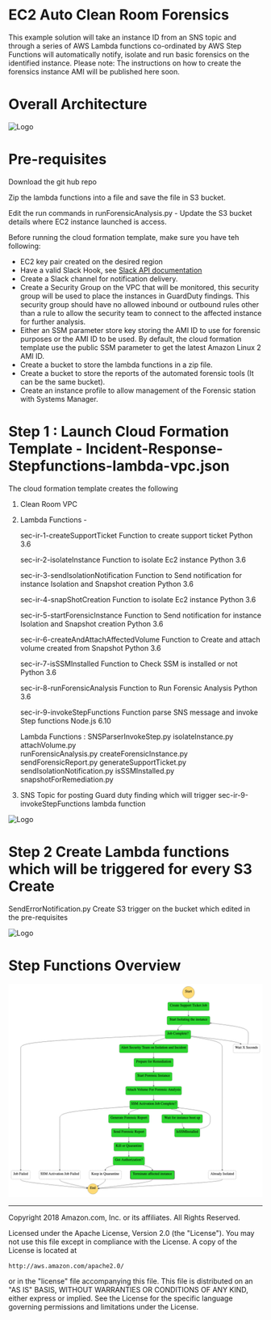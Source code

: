 # EC2 Auto Clean Room Forensics

This example solution will take an instance ID from an SNS topic and through a series of AWS Lambda functions co-ordinated by AWS Step Functions will automatically notify, isolate and run basic forensics on the identified instance.
Please note: The instructions on how to create the forensics instance AMI will be published here soon.

# Overall Architecture 
![Logo](Clean-Room-Forensic-Architecture.png)

# Pre-requisites

Download the git hub repo

Zip the lambda functions into a file and save the file in S3 bucket.

Edit the run commands in runForensicAnalysis.py - Update the S3 bucket details where EC2 instance launched is access.

Before running the cloud formation template, make sure you have teh following:
- EC2 key pair created on the desired region
- Have a valid Slack Hook, see [Slack API documentation](https://api.slack.com/messaging/webhooks#enable_webhooks)
- Create a Slack channel for notification delivery.
- Create a Security Group on the VPC that will be monitored, this security group will be used to place the instances
  in GuardDuty findings. This security group should have no allowed inbound or outbound rules other than a rule to allow
  the security team to connect to the affected instance for further analysis. 
- Either an SSM parameter store key storing the AMI ID to use for forensic purposes or the AMI ID to be used. By default,
  the cloud formation template use the public SSM parameter to get the latest Amazon Linux 2 AMI ID.
- Create a bucket to store the lambda functions in a zip file.
- Create a bucket to store the reports of the automated forensic tools (It can be the same bucket).
- Create an instance profile to allow management of the Forensic station with Systems Manager.

# Step 1 : Launch Cloud Formation Template - Incident-Response-Stepfunctions-lambda-vpc.json

The cloud formation template creates the following
1. Clean Room VPC
2. Lambda Functions - 

    sec-ir-1-createSupportTicket	Function to create support ticket	Python 3.6

    sec-ir-2-isolateInstance	Function to isolate Ec2 instance	Python 3.6

    sec-ir-3-sendIsolationNotification	Function to Send notification for instance Isolation and Snapshot creation	Python 3.6

    sec-ir-4-snapShotCreation	Function to isolate Ec2 instance	Python 3.6

    sec-ir-5-startForensicInstance	Function to Send notification for instance Isolation and Snapshot creation	Python 3.6

    sec-ir-6-createAndAttachAffectedVolume	Function to Create and attach volume created from Snapshot	Python 3.6

    sec-ir-7-isSSMInstalled	Function to Check SSM is installed or not	Python 3.6

    sec-ir-8-runForensicAnalysis	Function to Run Forensic Analysis	Python 3.6

    sec-ir-9-invokeStepFunctions	Function parse SNS message and invoke Step functions	Node.js 6.10
    
    Lambda Functions :
    SNSParserInvokeStep.py
    isolateInstance.py
    attachVolume.py			
    runForensicAnalysis.py
    createForensicInstance.py	
    sendForensicReport.py
    generateSupportTicket.py	
    sendIsolationNotification.py
    isSSMInstalled.py		
    snapshotForRemediation.py
 3. SNS Topic for posting Guard duty finding which will trigger sec-ir-9-invokeStepFunctions lambda function

![Logo](CFN-Input.png)

# Step 2 Create Lambda functions which will be triggered for every S3 Create

SendErrorNotification.py
Create S3 trigger on the bucket which edited in the pre-requisites

![Logo](s3trigger-lambda.png)


# Step Functions Overview

![Logo](IncidentResponse-Flow-Step-Functions.png)


***

Copyright 2018 Amazon.com, Inc. or its affiliates. All Rights Reserved.

Licensed under the Apache License, Version 2.0 (the "License"). You may not use this file except in compliance with the 
License. A copy of the License is located at

    http://aws.amazon.com/apache2.0/

or in the "license" file accompanying this file. This file is distributed on an "AS IS" BASIS, WITHOUT WARRANTIES OR 
CONDITIONS OF ANY KIND, either express or implied. See the License for the specific language governing permissions and 
limitations under the License.
